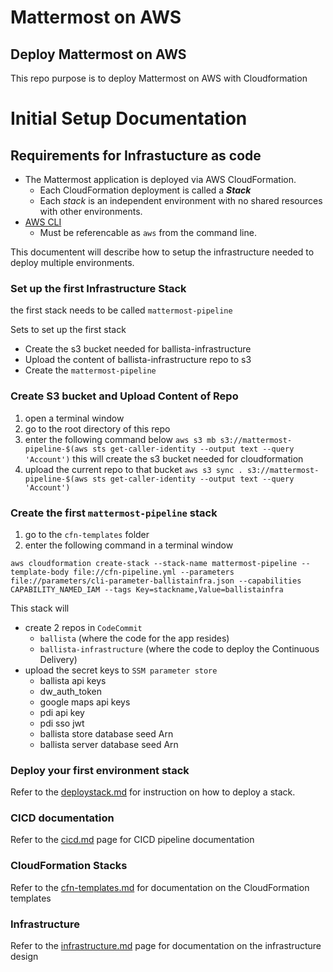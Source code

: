 # Mattermost on AWS

## Deploy Mattermost on AWS

This repo purpose is to deploy Mattermost on AWS with Cloudformation

# Initial Setup Documentation

## Requirements for Infrastucture as code

- The Mattermost application is deployed via AWS CloudFormation.
  - Each CloudFormation deployment is called a **_Stack_**
  - Each _stack_ is an independent environment with no shared resources with other environments.
- [AWS CLI](https://docs.aws.amazon.com/cli/latest/userguide/cli-chap-install.html)
  - Must be referencable as `aws` from the command line.

This documentent will describe how to setup the infrastructure needed to deploy multiple environments.

### Set up the first Infrastructure Stack

the first stack needs to be called `mattermost-pipeline`

Sets to set up the first stack

- Create the s3 bucket needed for ballista-infrastructure
- Upload the content of ballista-infrastructure repo to s3
- Create the `mattermost-pipeline`

### Create S3 bucket and Upload Content of Repo

1. open a terminal window
2. go to the root directory of this repo
3. enter the following command below `aws s3 mb s3://mattermost-pipeline-$(aws sts get-caller-identity --output text --query 'Account')` this will create the s3 bucket needed for cloudformation
4. upload the current repo to that bucket `aws s3 sync . s3://mattermost-pipeline-$(aws sts get-caller-identity --output text --query 'Account')`


### Create the first `mattermost-pipeline` stack

1. go to the `cfn-templates` folder
2. enter the following command in a terminal window

```
aws cloudformation create-stack --stack-name mattermost-pipeline --template-body file://cfn-pipeline.yml --parameters file://parameters/cli-parameter-ballistainfra.json --capabilities CAPABILITY_NAMED_IAM --tags Key=stackname,Value=ballistainfra
```

This stack will

- create 2 repos in `CodeCommit`
  - `ballista` (where the code for the app resides)
  - `ballista-infrastructure` (where the code to deploy the Continuous Delivery)
- upload the secret keys to `SSM parameter store`
  - ballista api keys
  - dw_auth_token
  - google maps api keys
  - pdi api key
  - pdi sso jwt
  - ballista store database seed Arn
  - ballista server database seed Arn

### Deploy your first environment stack

Refer to the [deploystack.md][deploystack] for instruction on how to deploy a stack.

### CICD documentation

Refer to the [cicd.md][cicd] page for CICD pipeline documentation

### CloudFormation Stacks

Refer to the [cfn-templates.md][cfn-templates] for documentation on the CloudFormation templates

### Infrastructure

Refer to the [infrastructure.md][infrastructure] page for documentation on the infrastructure design

[infrastructure]: infrastructure.md
[deploystack]: deploystack.md
[cicd]: cicd.md
[infrastructurestack]: infrastructure.md
[cfn-templates]: cfn-templates/cfn-templates.md